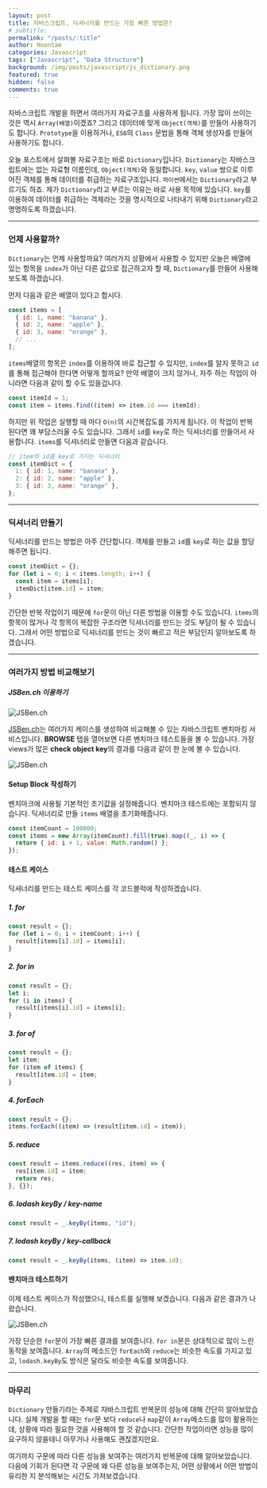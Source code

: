 ```yaml
---
layout: post
title: 자바스크립트, 딕셔너리를 만드는 가장 빠른 방법은?
# subtitle:
permalink: "/posts/:title"
author: Hoontae
categories: Javascript
tags: ["Javascript", "Data Structure"]
background: /img/posts/javascript/js_dictionary.png
featured: true
hidden: false
comments: true
---
```


자바스크립트 개발을 하면서 여러가지 자료구조를 사용하게 됩니다. 가장 많이 쓰이는 것은 역시 `Array(배열)`이겠죠? 그리고 데이터에 맞게 `Object(객체)`를 만들어 사용하기도 합니다. `Prototype`을 이용하거나, `ES6`의 `Class` 문법을 통해 객체 생성자를 만들어 사용하기도 합니다.

오늘 포스트에서 살펴볼 자료구조는 바로 `Dictionary`입니다. `Dictionary`는 자바스크립트에는 없는 자료형 이름인데, `Object(객체)`와 동일합니다. `key`, `value` 쌍으로 이루어진 객체를 통해 데이터를 취급하는 자료구조입니다. `파이썬`에서는 `Dictionary`라고 부르기도 하죠. 제가 `Dictionary`라고 부르는 이유는 바로 사용 목적에 있습니다. `key`를 이용하여 데이터를 취급하는 객체라는 것을 명시적으로 나타내기 위해 `Dictionary`라고 명명하도록 하겠습니다.

---

### 언제 사용할까?

`Dictionary`는 언제 사용할까요? 여러가지 상황에서 사용할 수 있지만 오늘은 배열에 있는 항목을 `index`가 아닌 다른 값으로 접근하고자 할 때, `Dictionary`를 만들어 사용해 보도록 하겠습니다.

먼저 다음과 같은 배열이 있다고 합시다.

```js
const items = [
  { id: 1, name: "banana" },
  { id: 2, name: "apple" },
  { id: 3, name: "orange" },
  // ...
];
```

`items`배열의 항목은 `index`를 이용하여 바로 접근할 수 있지만, `index`를 알지 못하고 `id`를 통해 접근해야 한다면 어떻게 할까요? 만약 배열이 크지 않거나, 자주 하는 작업이 아니라면 다음과 같이 할 수도 있을겁니다.

```js
const itemId = 1;
const item = items.find((item) => item.id === itemId);
```

하지만 위 작업은 실행할 때 마다 `O(n)`의 시간복잡도를 가지게 됩니다. 이 작업이 반복된다면 꽤 부담스러울 수도 있습니다. 그래서 `id`를 `key`로 하는 딕셔너리를 만들어서 사용합니다. `items`를 딕셔너리로 만들면 다음과 같습니다.

```js
// item의 id를 key로 가지는 딕셔너리
const itemDict = {
  1: { id: 1, name: "banana" },
  2: { id: 2, name: "apple" },
  3: { id: 3, name: "orange" },
};
```

---

### 딕셔너리 만들기

딕셔너리를 만드는 방법은 아주 간단합니다. 객체를 만들고 `id`를 `key`로 하는 값을 할당해주면 됩니다.

```js
const itemDict = {};
for (let i = 0; i < items.length; i++) {
  const item = items[i];
  itemDict[item.id] = item;
}
```

간단한 반복 작업이기 때문에 `for`문이 아닌 다른 방법을 이용할 수도 있습니다. `items`의 항목이 많거나 각 항목이 복잡한 구조라면 딕셔너리를 만드는 것도 부담이 될 수 있습니다. 그래서 어떤 방법으로 딕셔너리를 만드는 것이 빠르고 적은 부담인지 알아보도록 하겠습니다.

---

### 여러가지 방법 비교해보기

##### JSBen.ch 이용하기

![JSBen.ch](/img/posts/javascript/js_jsben.ch.png)

[JSBen.ch](https://jsben.ch/)는 여러가지 케이스를 생성하여 비교해볼 수 있는 자바스크립트 벤치마킹 서비스입니다. **BROWSE** 탭을 열어보면 다른 벤치마크 테스트들을 볼 수 있습니다. 가장 views가 많은 **check object key**의 결과를 다음과 같이 한 눈에 볼 수 있습니다.

![JSBen.ch](/img/posts/javascript/js_jsben.ch_check_object_key.png)

#### Setup Block 작성하기

벤치마크에 사용될 기본적인 초기값을 설정해줍니다. 벤치마크 테스트에는 포함되지 않습니다. 딕셔너리로 만들 `items` 배열을 초기화해줍니다.

```js
const itemCount = 100000;
const items = new Array(itemCount).fill(true).map((_, i) => {
  return { id: i + 1, value: Math.random() };
});
```

#### 테스트 케이스

딕셔너리를 만드는 테스트 케이스를 각 코드블럭에 작성하겠습니다.

##### 1. for

```js
const result = {};
for (let i = 0; i < itemCount; i++) {
  result[items[i].id] = items[i];
}
```

##### 2. for in

```js
const result = {};
let i;
for (i in items) {
  result[items[i].id] = items[i];
}
```

##### 3. for of

```js
const result = {};
let item;
for (item of items) {
  result[item.id] = item;
}
```

##### 4. forEach

```js
const result = {};
items.forEach((item) => (result[item.id] = item));
```

##### 5. reduce

```js
const result = items.reduce((res, item) => {
  res[item.id] = item;
  return res;
}, {});
```

##### 6. lodash keyBy / key-name

```js
const result = _.keyBy(items, "id");
```

##### 7. lodash keyBy / key-callback

```js
const result = _.keyBy(items, (item) => item.id);
```

#### 벤치마크 테스트하기

이제 테스트 케이스가 작성했으니, 테스트를 실행해 보겠습니다. 다음과 같은 결과가 나왔습니다.

![JSBen.ch](/img/posts/javascript/js_jsben.ch_result_1.png)

가장 단순한 `for`문이 가장 빠른 결과를 보여줍니다. `for in`문은 상대적으로 많이 느린 동작을 보여줍니다. `Array`의 메소드인 `forEach`와 `reduce`는 비슷한 속도를 가지고 있고, `lodash.keyBy`도 방식은 달라도 비슷한 속도를 보여줍니다.

---

### 마무리

`Dictionary` 만들기라는 주제로 자바스크립트 반복문의 성능에 대해 간단히 알아보았습니다. 실제 개발을 할 때는 `for`문 보다 `reduce`나 `map`같이 `Array`메소드를 많이 활용하는데, 상황에 따라 필요한 것을 사용해야 할 것 같습니다. 간단한 작업이라면 성능을 많이 요구하지 않을테니 아무거나 사용해도 괜찮겠지만요.

여기까지 구문에 따라 다른 성능을 보여주는 여러가지 반복문에 대해 알아보았습니다. 다음에 기회가 된다면 각 구문에 왜 다른 성능을 보여주는지, 어떤 상황에서 어떤 방법이 유리한 지 분석해보는 시간도 가져보겠습니다.
